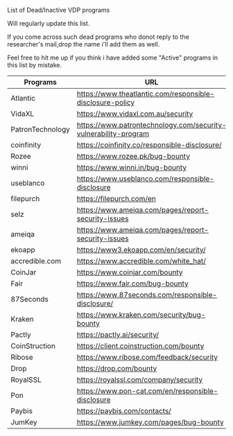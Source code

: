 
List of Dead/Inactive VDP programs 


Will regularly update this list.

If you come across such dead programs who donot reply to the researcher's mail,drop the name i'll add them as well.

Feel free to hit me up if you think i have added some "Active" programs in this list by mistake.

| Programs| URL |
| --- | --- |
|Atlantic| https://www.theatlantic.com/responsible-disclosure-policy |
|VidaXL | https://www.vidaxl.com.au/security|
|PatronTechnology|https://www.patrontechnology.com/security-vulnerability-program|
|coinfinity|https://coinfinity.co/responsible-disclosure/|
|Rozee|https://www.rozee.pk/bug-bounty|
|winni|https://www.winni.in/bug-bounty|
|useblanco|https://www.useblanco.com/responsible-disclosure|
|filepurch|https://filepurch.com/en|
|selz|https://www.ameiqa.com/pages/report-security-issues|
|ameiqa|https://www.ameiqa.com/pages/report-security-issues|
|ekoapp|https://www3.ekoapp.com/en/security/ |
|accredible.com|https://www.accredible.com/white_hat/|
|CoinJar|https://www.coinjar.com/bounty|
|Fair|https://www.fair.com/bug-bounty|
|87Seconds|https://www.87seconds.com/responsible-disclosure/|
|Kraken|https://www.kraken.com/security/bug-bounty
|Pactly|https://pactly.ai/security/
|CoinStruction|https://client.coinstruction.com/bounty
|Ribose|https://www.ribose.com/feedback/security
|Drop|https://drop.com/bounty
|RoyalSSL|https://royalssl.com/company/security
|Pon|https://www.pon-cat.com/en/responsible-disclosure
|Paybis|https://paybis.com/contacts/
|JumKey|https://www.jumkey.com/pages/bug-bounty

